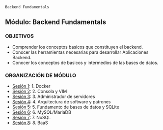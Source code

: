 `Backend Fundamentals`

## Módulo: Backend Fundamentals

### OBJETIVOS
 - Comprender los conceptos basicos que constituyen el backend.
 - Conocer las herramientas necesarias para desarrollar Aplicaciones Backend.
 - Conocer los conceptos de basicos y intermedios de las bases de datos.

### ORGANIZACIÓN DE MÓDULO

 - [Sesión 1](Sesion-01): 1. Docker
 - [Sesión 2](Sesion-02): 2. Consola y VIM
 - [Sesión 3](Sesion-03): 3. Administrador de servidores
 - [Sesión 4](Sesion-04): 4. Arquitectura de software y patrones
 - [Sesión 5](Sesion-05): 5. Fundamento de bases de datos y SQLite
 - [Sesión 6](Sesion-06): 6. MySQL/MariaDB
 - [Sesión 7](Sesion-07): 7. NoSQL
 - [Sesión 8](Sesion-08): 8. BaaS
